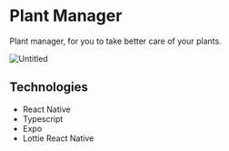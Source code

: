 # Plant Manager
Plant manager, for you to take better care of your plants.

![Untitled](https://user-images.githubusercontent.com/31423467/119426060-f25ee900-bcde-11eb-9ba7-c19216c9fe06.png)


## Technologies
- React Native
- Typescript
- Expo
- Lottie React Native

